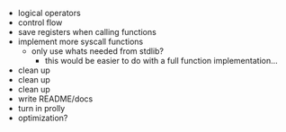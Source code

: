- logical operators
- control flow
- save registers when calling functions
- implement more syscall functions
  - only use whats needed from stdlib?
    - this would be easier to do with a full function implementation...
- clean up
- clean up
- clean up
- write README/docs
- turn in prolly
- optimization?
